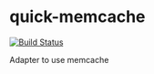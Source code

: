 # quick-memcache
[![Build Status](https://travis-ci.org/bodixon/quick-memcache.svg)](https://travis-ci.org/bodixon/quick-memcache)

Adapter to use memcache

